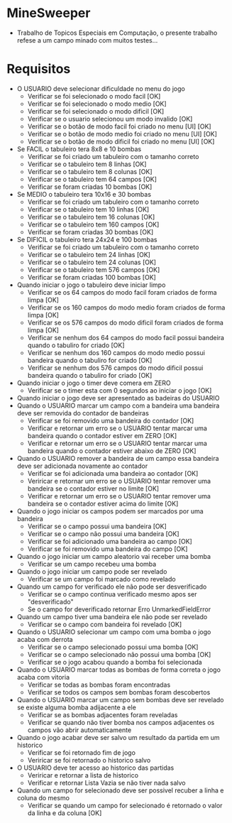 # MineSweeper
- Trabalho de Topicos Especiais em Computação, o presente trabalho refese a um campo minado com muitos testes...

# Requisitos
* O USUARIO deve selecionar dificuldade no menu do jogo
    - Verificar se foi selecionado o modo facil [OK]
    - Verificar se foi selecionado o modo medio [OK]
    - Verificar se foi selecionado o modo dificil [OK]
    - Verificar se o usuario selecionou um modo invalido [OK]
    - Verificar se o botão de modo facil foi criado no menu [UI] [OK]
    - Verificar se o botão de modo medio foi criado no menu [UI] [OK]
    - Verificar se o botão de modo dificil foi criado no menu [UI] [OK]
* Se FACIL o tabuleiro tera 8x8 e 10 bombas
    - Verificar se foi criado um tabuleiro com o tamanho correto
    - Verificar se o tabuleiro tem 8 linhas [OK]
    - Verificar se o tabuleiro tem 8 colunas [OK]
    - Verificar se o tabuleiro tem 64 campos [OK] 
    - Verificar se foram criadas 10 bombas [OK]
* Se MEDIO o tabuleiro tera 10x16 e 30 bombas
    - Verificar se foi criado um tabuleiro com o tamanho correto
    - Verificar se o tabuleiro tem 10 linhas [OK]
    - Verificar se o tabuleiro tem 16 colunas [OK]
    - Verificar se o tabuleiro tem 160 campos [OK]
    - Verificar se foram criadas 30 bombas [OK]
* Se DIFICIL o tabuleiro tera 24x24 e 100 bombas
    - Verificar se foi criado um tabuleiro com o tamanho correto
    - Verificar se o tabuleiro tem 24 linhas [OK]
    - Verificar se o tabuleiro tem 24 colunas [OK]
    - Verificar se o tabuleiro tem 576 campos [OK]
    - Verificar se foram criadas 100 bombas [OK]
* Quando iniciar o jogo o tabuleiro deve iniciar limpo
    - Verificar se os 64 campos do modo facil foram criados de forma limpa [OK]
    - Verificar se os 160 campos do modo medio foram criados de forma limpa [OK]
    - Verificar se os 576 campos do modo dificil foram criados de forma limpa [OK]
    - Verificar se nenhum dos 64 campos do modo facil possui bandeira quando o tabuliro for criado [OK]
    - Verificar se nenhum dos 160 campos do modo medio possui bandeira quando o tabuliro for criado [OK]
    - Verificar se nenhum dos 576 campos do modo dificil possui bandeira quando o tabuliro for criado [OK]
* Quando iniciar o jogo o timer deve comera em ZERO
    - Verificar se o timer esta com 0 segundos ao iniciar o jogo [OK]
* Quando iniciar o jogo deve ser apresentado as badeiras do USUARIO
* Quando o USUARIO marcar um campo com a bandeira uma bandeira deve ser removida do contador de bandeiras
    - Verificar se foi removido uma bandeira do contador [OK]
    - Verificar e retornar um erro se o USUARIO tentar marcar uma bandeira quando o contador estiver em ZERO [OK]
    - Verificar e retornar um erro se o USUARIO tentar marcar uma bandeira quando o contador estiver abaixo de ZERO [OK]
* Quando o USUARIO remover a bandeira de um campo essa bandeira deve ser adicionada novamente ao contador
    - Verificar se foi adicionada uma bandeira ao contador [OK]
    - Veriricar e retornar um erro se o USUARIO tentar remover uma bandeira se o contador estiver no limite [OK]
    - Verificar e retornar um erro se o USUARIO tentar remover uma bandeira se o contador estiver acima do limite [OK]
* Quando o jogo iniciar os campos podem ser marcados por uma bandeira
    - Verificar se o campo possui uma bandeira [OK]
    - Verificar se o campo não possui uma bandeira [OK]
    - Verificar se foi adicionado uma bandeira ao campo [OK]
    - Verificar se foi removido uma bandeira do campo [OK]
* Quando o jogo iniciar um campo aleatorio vai receber uma bomba
    - Verificar se um campo recebeu uma bomba
* Quando o jogo iniciar um campo pode ser revelado
    - Verificar se um campo foi marcado como revelado
* Quando um campo for verificado ele não pode ser desverificado
    - Verificar se o campo continua verificado mesmo apos ser "desverificado"
    - Se o campo for deverificado retornar Erro UnmarkedFieldError
* Quando um campo tiver uma bandeira ele não pode ser revelado
    - Verificar se o campo com bandeira foi revelado [OK]
* Quando o USUARIO selecionar um campo com uma bomba o jogo acaba com derrota
    - Verificar se o campo selecionado possui uma bomba [OK]
    - Verificar se o campo selecionado não possui uma bomba [OK]
    - Verificar se o jogo acabou quando a bomba foi selecionada
* Quando o USUARIO marcar todas as bombas de forma correta o jogo acaba com vitoria
    - Verificar se todas as bombas foram encontradas
    - Verificar se todos os campos sem bombas foram descobertos
* Quando o USUARIO marcar um campo sem bombas deve ser revelado se existe alguma bomba adijacente a ele
    - Verificar se as bombas adjacentes foram reveladas
    - Verificar se quando não tiver bomba nos campos adjacentes os campos vão abrir automaticamente
* Quando o jogo acabar deve ser salvo um resultado da partida em um historico
    - Verificar se foi retornado fim de jogo
    - Veriricar se foi retornado o historico salvo
* O USUARIO deve ter acesso ao historico das partidas
    - Veriricar e retornar a lista de historico
    - Verificar e retornar Lista Vazia se não tiver nada salvo
* Quando um campo for selecionado deve ser possivel recuber a linha e coluna do mesmo
    - Verificar se quando um campo for selecionado é retornado o valor da linha e da coluna [OK]
